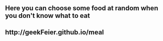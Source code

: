 <br/>
<h2>Here you can choose some food at random when you don't know what to eat <h2>
http://geekFeier.github.io/meal
